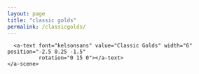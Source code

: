 ```yaml
---
layout: page
title: "classic golds"
permalink: /classicgolds/
---
```


<html>
  <head>
    <meta charset="utf-8">
    <title>360&deg; Glassic Golds</title>
    <meta name="description" content="360&deg; Image - A-Frame">
    <script src="aframe-master.js"></script>
  </head>
  <body>
    <a-scene>
      <a-sky src="1effectsResult.jpg" rotation="0 -130 0"></a-sky>

      <a-text font="kelsonsans" value="Classic Golds" width="6" position="-2.5 0.25 -1.5"
              rotation="0 15 0"></a-text>
    </a-scene>
  </body>
</html>
